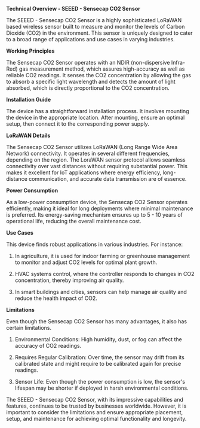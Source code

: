 **Technical Overview - SEEED - Sensecap CO2 Sensor**

The SEEED - Sensecap CO2 Sensor is a highly sophisticated LoRaWAN based wireless sensor built to measure and monitor the levels of Carbon Dioxide (CO2) in the environment. This sensor is uniquely designed to cater to a broad range of applications and use cases in varying industries.

**Working Principles**

The Sensecap CO2 Sensor operates with an NDIR (non-dispersive Infra-Red) gas measurement method, which assures high-accuracy as well as reliable CO2 readings. It senses the CO2 concentration by allowing the gas to absorb a specific light wavelength and detects the amount of light absorbed, which is directly proportional to the CO2 concentration.

**Installation Guide**

The device has a straightforward installation process. It involves mounting the device in the appropriate location. After mounting, ensure an optimal setup, then connect it to the corresponding power supply.

**LoRaWAN Details**

The Sensecap CO2 Sensor utilizes LoRaWAN (Long Range Wide Area Network) connectivity. It operates in several different frequencies, depending on the region. The LoraWAN sensor protocol allows seamless connectivity over vast distances without requiring substantial power. This makes it excellent for IoT applications where energy efficiency, long-distance communication, and accurate data transmission are of essence.

**Power Consumption**

As a low-power consumption device, the Sensecap CO2 Sensor operates efficiently, making it ideal for long deployments where minimal maintenance is preferred. Its energy-saving mechanism ensures up to 5 - 10 years of operational life, reducing the overall maintenance cost.

**Use Cases**

This device finds robust applications in various industries. For instance:

1. In agriculture, it is used for indoor farming or greenhouse management to monitor and adjust CO2 levels for optimal plant growth.
   
2. HVAC systems control, where the controller responds to changes in CO2 concentration, thereby improving air quality.

3. In smart buildings and cities, sensors can help manage air quality and reduce the health impact of CO2.

**Limitations**

Even though the Sensecap CO2 Sensor has many advantages, it also has certain limitations. 

1. Environmental Conditions: High humidity, dust, or fog can affect the accuracy of CO2 readings.

2. Requires Regular Calibration: Over time, the sensor may drift from its calibrated state and might require to be calibrated again for precise readings.
   
3. Sensor Life: Even though the power consumption is low, the sensor's lifespan may be shorter if deployed in harsh environmental conditions. 

The SEEED - Sensecap CO2 Sensor, with its impressive capabilities and features, continues to be trusted by businesses worldwide. However, it is important to consider the limitations and ensure appropriate placement, setup, and maintenance for achieving optimal functionality and longevity.